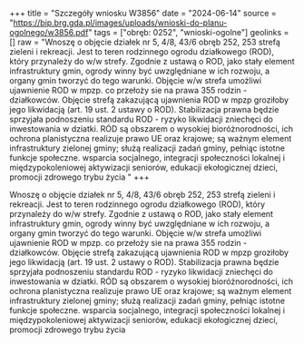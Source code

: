 +++
title = "Szczegóły wniosku W3856"
date = "2024-06-14"
source = "https://bip.brg.gda.pl/images/uploads/wnioski-do-planu-ogolnego/w3856.pdf"
tags = ["obręb: 0252", "wnioski-ogolne"]
geolinks = []
raw = "Wnoszę o objęcie działek nr 5, 4/8, 43/6 obręb 252, 253 strefą zieleni i rekreacji. Jest to teren  rodzinnego ogrodu działkowego (ROD), który przynależy do w/w strefy. Zgodnie z ustawą o ROD, jako stały  element infrastruktury gmin, ogrody winny być uwzględniane w ich rozwoju, a organy gmin tworzyć do tego warunki. Objęcie w/w strefa umożliwi ujawnienie ROD w mpzp. co przełoży sie na prawa 355 rodzin - działkowców. Objęcie strefą zakazującą ujawnienia ROD w mpzp groziłoby jego likwidacją (art. 19 ust. 2 ustawy o ROD). Stabilizacja prawna będzie sprzyjała podnoszeniu standardu ROD - ryzyko likwidacji zniechęci do  inwestowania w dziatki. RÓD są obszarem o wysokiej bioróżnorodności, ich ochrona planistyczna realizuje   prawo UE oraz krajowe; są ważnym element infrastruktury zielonej gminy; służą realizacji zadań gminy, pełniąc  istotne funkcje społeczne. wsparcia socjalnego, integracji społeczności lokalnej i międzypokoleniowej aktywizacji seniorów, edukacji ekołogicznej dzieci, promocji zdrowego trybu życia "
+++

Wnoszę o objęcie działek nr 5, 4/8, 43/6 obręb 252, 253 strefą zieleni i rekreacji. Jest to teren
 rodzinnego ogrodu działkowego (ROD), który przynależy do w/w strefy. Zgodnie z ustawą o ROD, jako stały
 element infrastruktury gmin, ogrody winny być uwzględniane w ich rozwoju, a organy gmin tworzyć do tego
warunki. Objęcie w/w strefa umożliwi ujawnienie ROD w mpzp. co przełoży sie na prawa 355 rodzin -
działkowców. Objęcie strefą zakazującą ujawnienia ROD w mpzp groziłoby jego likwidacją (art. 19 ust. 2 ustawy
o ROD). Stabilizacja prawna będzie sprzyjała podnoszeniu standardu ROD - ryzyko likwidacji zniechęci do
 inwestowania w dziatki. RÓD są obszarem o wysokiej bioróżnorodności, ich ochrona planistyczna realizuje 
 prawo UE oraz krajowe; są ważnym element infrastruktury zielonej gminy; służą realizacji zadań gminy, pełniąc 
istotne funkcje społeczne. wsparcia socjalnego, integracji społeczności lokalnej i międzypokoleniowej
aktywizacji seniorów, edukacji ekołogicznej dzieci, promocji zdrowego trybu życia



